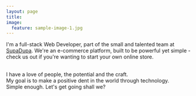 ```yaml
---
layout: page
title:
image:
  feature: sample-image-1.jpg
---
```


<p>I'm a full-stack Web Developer, part of the small and talented team at <a href="http://supadupa.me" title="Start your own online store at SupaDupa" target="_blank">SupaDupa</a>.
We're an e-commerce platform, built to be powerful yet simple - check us out if you're wanting to start your own online store.</p>

<br />
I have a love of people, the potential and the craft.

<br />
My goal is to make a positive dent in the world through technology.
<br />
Simple enough. Let's get going shall we?
